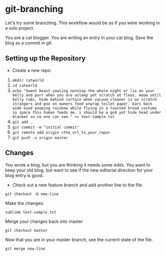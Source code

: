 # git-branching

Let's try some branching. This workflow would be as if you were working in a solo project.

You are a cat blogger.
You are writing an entry in your cat blog.
Save the blog as a commit in git.

## Setting up the Repository

- Create a new repo:

1. `mkdir catworld`
1. `cd catworld`
1. `echo "Sweet beast yowling nonstop the whole night or lie on your belly and purr when you are asleep yet scratch at fleas, meow until belly rubs, hide behind curtain when vacuum cleaner is on scratch strangers and poo on owners food unwrap toilet paper. Ears back wide eyed pooping rainbow while flying in a toasted bread costume in space this human feeds me, i should be a god yet hide head under blanket so no one can see." >> text-sample.txt`
1. `git add .`
1. `git commit -m "initial commit"`
1. `git remote add origin <the_url_to_your_repo>`
1. `git push -u origin master`

## Changes
You wrote a blog, but you are thinking it needs some edits.
You want to keep your old blog, but want to see if the new editorial direction for your blog entry is good.

* Check out a new feature branch and add another line to the file.
```
git checkout -b new-line
```
Make the changes:

```
sublime text-sample.txt
```

Merge your changes back into master
```
git checkout master
```
Now that you are in your master branch, see the current state of the file.
```
git merge new-line
```
